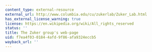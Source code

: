 ```yaml
---
content_type: external-resource
external_url: http://www.columbia.edu/cu/zukerlab/Zuker_Lab.html
has_external_license_warning: true
license: https://en.wikipedia.org/wiki/All_rights_reserved
status: ''
title: The Zuker group's web-page
uid: f7ea4f03-0184-4afd-9f86-afa9324eccb5
wayback_url: ''
---
```

